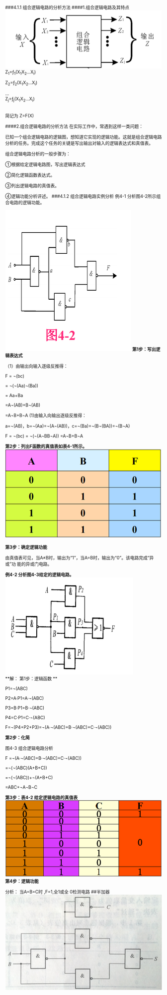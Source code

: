 ###4.1.1 组合逻辑电路的分析方法
   ####1.组合逻辑电路及其特点
 ![](/assets/01.PNG)
Z<sub>1</sub>=ƒ<sub>1</sub>(X<sub>1</sub>X<sub>2</sub>…X<sub>i</sub>)<p> 
Z<sub>2</sub>=ƒ<sub>2</sub>(X<sub>1</sub>X<sub>2</sub>…X<sub>i</sub>)<p>
 …                 
Z<sub>j</sub>=ƒ<sub>j</sub>(X<sub>1</sub>X<sub>2</sub>…X<sub>i</sub>)<p>   
简记为 Z=F(X)<p>
  ####2.组合逻辑电路的分析方法
 在实际工作中，常遇到这样一类问题：<p>
 已知一个组合逻辑电路的逻辑图，想知道它实现的逻辑功能。这就是组合逻辑电路分析的任务。完成这个任务的关键是写出输出对输入的逻辑表达式和真值表。 <p>
组合逻辑电路分析的一般步骤为：<p>
①根据给定逻辑电路图，写出逻辑表达式<p> 
②简化逻辑函数表达式。<p> 
③列出逻辑电路的真值表。<p>
④逻辑功能分析评述。
###4.1.2 组合逻辑电路实例分析
 例4-1 分析图4-2所示组合电路的逻辑功能。 <p>
![](/assets/02.PNG)
**第1步：写出逻辑表达式** <p>
（1）由输出向输入逐级反推得： <p>
F = &not;(bc)<p>
= &not;(&not;(Aa)&not;(Ba))<p>
= Aa+Ba<p>
=A&not;(AB)+B&not;(AB)<p>
=A&not;B+B&not;A 
(1)由输入向输出逐级反推得：<p> 
a=&not;(AB)，b=&not;(Aa)=&not;(A&not;(AB))，c=&not;(Ba)=&not;(B&not;(BA))=&not;(B&not;A) <p>
 F = &not;(bc) = &not;(&not;(A&not;BB&not;A)) =A&not;B+B&not;A <p>
**第2步：列出F函数的真值表如表4-1所示。** 
![](/assets/03.PNG)<p>
**第3步：确定逻辑功能** <p>
由真值表可见，当A≠B时，输出为“1”，当A=B时，输出为“0”。该电路完成“异或”功 能的异或门电路。<p>
**例4-2 分析图4-3给定的逻辑电路。**  
![](/assets/04.PNG)  
**解： 第1步：逻辑函数 **<P>
P1=&not;(ABC) <p>
P2=A·P1=A·&not;(ABC)<p>
P3=B·P1=B·&not;(ABC)<p>
P4=C·P1=C·&not;(ABC) <p>
F=&not;(P4+P2+P3)=&not;(A·&not;(ABC)+B·&not;(ABC)+C·&not;(ABC))<p> 
**第2步：化简** <p>
图4-3 组合逻辑电路分析<p>
 F =&not;(A·&not;(ABC)+B·&not;(ABC)+C·&not;(ABC)) <p>
 =&not;(&not;(ABC)(A+B+C))<p>
 =&not;(&not;(ABC))+&not;(A+B+C)<p>
 =ABC+&not;A&not;B&not;C <p>
**第3步：表4-2 给定逻辑电路的真值表**
![](/assets/05.PNG)
**第4步：逻辑功能**<p>
 分析：
当A=B=C时
,F=1,全1或全
0检测电路
##半加器 
![](/assets/06.PNG)




